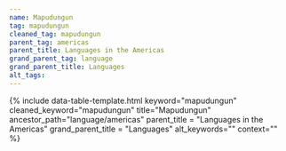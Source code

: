 ```yaml
---
name: Mapudungun
tag: mapudungun
cleaned_tag: mapudungun
parent_tag: americas
parent_title: Languages in the Americas
grand_parent_tag: language
grand_parent_title: Languages
alt_tags: 
---
```


{% include data-table-template.html 
  keyword="mapudungun" 
  cleaned_keyword="mapudungun" 
  title="Mapudungun"
  ancestor_path="language/americas" 
  parent_title = "Languages in the Americas"
  grand_parent_title = "Languages"
  alt_keywords=""
  context=""
%}


